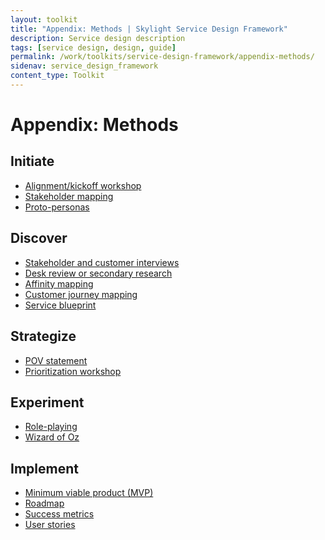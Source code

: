 ```yaml
---
layout: toolkit
title: "Appendix: Methods | Skylight Service Design Framework"
description: Service design description
tags: [service design, design, guide]
permalink: /work/toolkits/service-design-framework/appendix-methods/
sidenav: service_design_framework
content_type: Toolkit
---
```


# Appendix: Methods

## Initiate
- [Alignment/kickoff workshop]()
- [Stakeholder mapping]()
- [Proto-personas]()

## Discover
- [Stakeholder and customer interviews]()
- [Desk review or secondary research]()
- [Affinity mapping]()
- [Customer journey mapping]()
- [Service blueprint]()

## Strategize
- [POV statement]()
- [Prioritization workshop]()

## Experiment
- [Role-playing]()
- [Wizard of Oz]()

## Implement
- [Minimum viable product (MVP)]()
- [Roadmap]()
- [Success metrics]()
- [User stories]()
